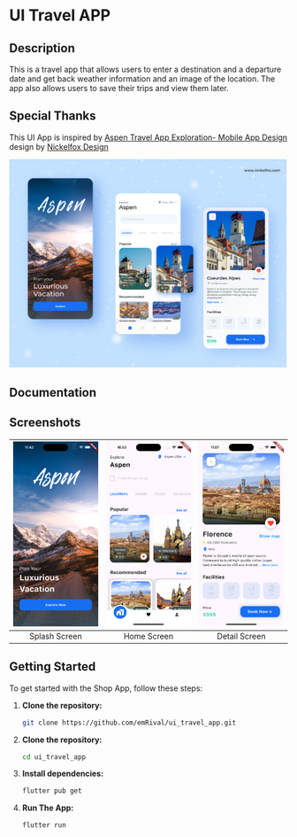 # UI Travel APP

## Description

This is a travel app that allows users to enter a destination and a departure date and get back weather information and an image of the location. The app also allows users to save their trips and view them later.

## Special Thanks
This UI App is inspired by [Aspen Travel App Exploration- Mobile App Design](https://www.figma.com/community/file/1091615514005406765/aspen-travel-app-exploration-mobile-app-design) design by [Nickelfox Design](https://www.figma.com/@Nickelfox)

![Splash Image](assets/readme/design.png) 

## Documentation

## Screenshots

| ![Splash Image](assets/readme/splash.png) | ![Home Image](assets/readme/home.png) | ![Detail Image](assets/readme/detail.png) |
| :--------------------------------------------------: | :--------------------------------------------------: | :--------------------------------------------------: |
|                 Splash Screen                |                 Home Screen              |                Detail Screen                 |



## Getting Started

To get started with the Shop App, follow these steps:

1. **Clone the repository:**

   ```bash
   git clone https://github.com/emRival/ui_travel_app.git
   ```

2. **Clone the repository:**
   ```bash
   cd ui_travel_app
   ```
3. **Install dependencies:**
   ```bash
   flutter pub get
   ```
4. **Run The App:**
   ```bash
   flutter run
   ```
